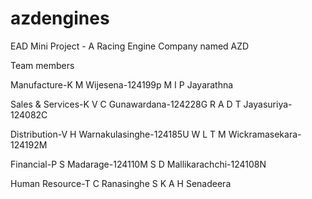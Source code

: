 # azdengines
EAD Mini Project - A Racing Engine Company named AZD

Team members

Manufacture-K M Wijesena-124199p
            M I P Jayarathna

Sales & Services-K V C Gunawardana-124228G
                 R A D T Jayasuriya-124082C

Distribution-V H Warnakulasinghe-124185U
            W L T M Wickramasekara-124192M

Financial-P S Madarage-124110M
          S D Mallikarachchi-124108N

Human Resource-T C Ranasinghe
               S K A H Senadeera
